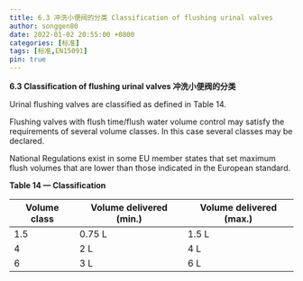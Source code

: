 ```yaml
---
title: 6.3 冲洗小便阀的分类 Classification of flushing urinal valves
author: songgen80
date: 2022-01-02 20:55:00 +0800
categories: [标准]
tags: [标准,EN15091]
pin: true
---
```


**6.3 Classification of flushing urinal valves 冲洗小便阀的分类**

Urinal flushing valves are classified as defined in Table 14.

Flushing valves with flush time/flush water volume control may satisfy the requirements of several volume classes. In this case several classes may be declared.

National Regulations exist in some EU member states that set maximum flush volumes that are lower than those indicated in the European standard.

**Table 14 — Classification**

| Volume class | Volume delivered (min.) | Volume delivered (max.) |
| ------------ | ----------------------- | ----------------------- |
| 1.5          | 0.75 L                  | 1.5 L                   |
| 4            | 2 L                     | 4 L                     |
| 6            | 3 L                     | 6 L                     |

